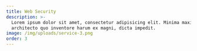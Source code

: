 ```yaml
---
title: Web Security
description: >-
  Lorem ipsum dolor sit amet, consectetur adipisicing elit. Minima maxime quam
  architecto quo inventore harum ex magni, dicta impedit.
image: /img/uploads/service-3.png
order: 3
---
```


